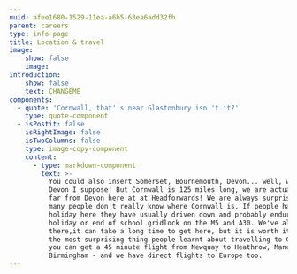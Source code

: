 ```yaml
---
uuid: afee1680-1529-11ea-a6b5-63ea6add32fb
parent: careers
type: info-page
title: Location & travel
image:
    show: false
    image:
introduction:
    show: false
    text: CHANGEME
components:
  - quote: 'Cornwall, that''s near Glastonbury isn''t it?'
    type: quote-component
  - isPostit: false
    isRightImage: false
    isTwoColumns: false
    type: image-copy-component
    content:
      - type: markdown-component
        text: >-
          You could also insert Somerset, Bournemouth, Devon... well, we are next to
          Devon I suppose! But Cornwall is 125 miles long, we are actually pretty
          far from Devon here at at Headforwards! We are always surprised at how
          many people don't really know where Cornwall is. If people have been on
          holiday here they have usually driven down and probably endured a bank
          holiday or end of school gridlock on the M5 and A30. We've all been
          there,it can take a long time to get here, but it is worth it! What was
          the most surprising thing people learnt about travelling to Cornwall? That
          you can get a 45 minute flight from Newquay to Heathrow, Manchester,
          Birmingham - and we have direct flights to Europe too.
---
```


